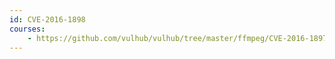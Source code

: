 ```yaml
---
id: CVE-2016-1898
courses:
    - https://github.com/vulhub/vulhub/tree/master/ffmpeg/CVE-2016-1897
---
```

